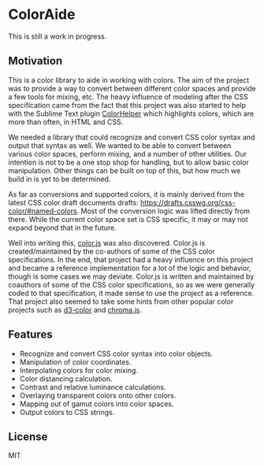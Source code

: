 # ColorAide

This is still a work in progress.

## Motivation

This is a color library to aide in working with colors. The aim of the project was to provide a way to convert between
different color spaces and provide a few tools for mixing, etc. The heavy influence of modeling after the CSS
specification came from the fact that this project was also started to help with the Sublime Text plugin
[ColorHelper](https://github.com/facelessuser/ColorHelper) which highlights colors, which are more than often, in HTML
and CSS.

We needed a library that could recognize and convert CSS color syntax and output that syntax as well. We wanted to be
able to convert between various color spaces, perform mixing, and a number of other utilities. Our intention is not to
be a one stop shop for handling, but to allow basic color manipulation. Other things can be built on top of this, but
how much we build in is yet to be determined.

As far as conversions and supported colors, it is mainly derived from the latest CSS color draft documents drafts:
https://drafts.csswg.org/css-color/#named-colors. Most of the conversion logic was lifted directly from there. While
the current color space set is CSS specific, it may or may not expand beyond that in the future.

Well into writing this, [color.js](https://github.com/LeaVerou/color.js) was also discovered. Color.js is
created/maintained by the co-authors of some of the CSS color specifications. In the end, that project had a heavy
influence on this project and became a reference implementation for a lot of the logic and behavior, though is some
cases we may deviate. Color.js is written and maintained by coauthors of some of the CSS color specifications, so as we
were generally coded to that specification, it made sense to use the project as a reference. That project also seemed to
take some hints from other popular color projects such as [d3-color](https://github.com/d3/d3-color) and
[chroma.js](https://gka.github.io/chroma.js/).

## Features

- Recognize and convert CSS color syntax into color objects.
- Manipulation of color coordinates.
- Interpolating colors for color mixing.
- Color distancing calculation.
- Contrast and relative luminance calculations.
- Overlaying transparent colors onto other colors.
- Mapping out of gamut colors into color spaces.
- Output colors to CSS strings.

## License

MIT
